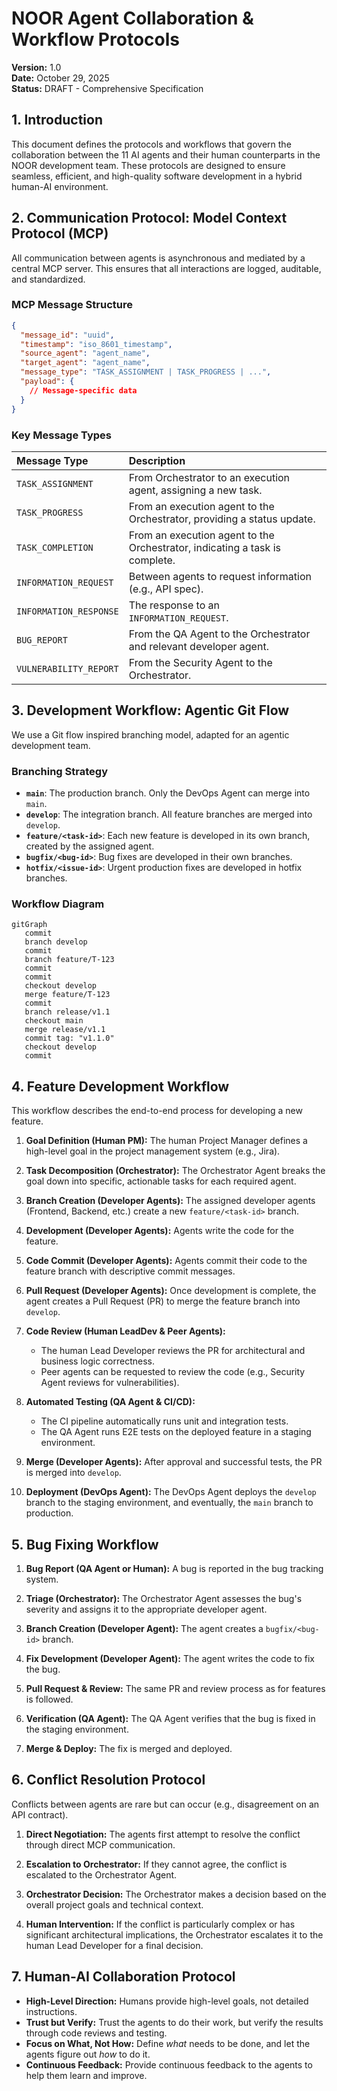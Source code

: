 # NOOR Agent Collaboration & Workflow Protocols

**Version:** 1.0  
**Date:** October 29, 2025  
**Status:** DRAFT - Comprehensive Specification

## 1. Introduction

This document defines the protocols and workflows that govern the collaboration between the 11 AI agents and their human counterparts in the NOOR development team. These protocols are designed to ensure seamless, efficient, and high-quality software development in a hybrid human-AI environment.

## 2. Communication Protocol: Model Context Protocol (MCP)

All communication between agents is asynchronous and mediated by a central MCP server. This ensures that all interactions are logged, auditable, and standardized.

### MCP Message Structure

```json
{
  "message_id": "uuid",
  "timestamp": "iso_8601_timestamp",
  "source_agent": "agent_name",
  "target_agent": "agent_name",
  "message_type": "TASK_ASSIGNMENT | TASK_PROGRESS | ...",
  "payload": {
    // Message-specific data
  }
}
```

### Key Message Types

| Message Type | Description |
| :--- | :--- |
| `TASK_ASSIGNMENT` | From Orchestrator to an execution agent, assigning a new task. |
| `TASK_PROGRESS` | From an execution agent to the Orchestrator, providing a status update. |
| `TASK_COMPLETION` | From an execution agent to the Orchestrator, indicating a task is complete. |
| `INFORMATION_REQUEST` | Between agents to request information (e.g., API spec). |
| `INFORMATION_RESPONSE` | The response to an `INFORMATION_REQUEST`. |
| `BUG_REPORT` | From the QA Agent to the Orchestrator and relevant developer agent. |
| `VULNERABILITY_REPORT` | From the Security Agent to the Orchestrator. |

## 3. Development Workflow: Agentic Git Flow

We use a Git flow inspired branching model, adapted for an agentic development team.

### Branching Strategy

- **`main`**: The production branch. Only the DevOps Agent can merge into `main`.
- **`develop`**: The integration branch. All feature branches are merged into `develop`.
- **`feature/<task-id>`**: Each new feature is developed in its own branch, created by the assigned agent.
- **`bugfix/<bug-id>`**: Bug fixes are developed in their own branches.
- **`hotfix/<issue-id>`**: Urgent production fixes are developed in hotfix branches.

### Workflow Diagram

```mermaid
gitGraph
   commit
   branch develop
   commit
   branch feature/T-123
   commit
   commit
   checkout develop
   merge feature/T-123
   commit
   branch release/v1.1
   checkout main
   merge release/v1.1
   commit tag: "v1.1.0"
   checkout develop
   commit
```

## 4. Feature Development Workflow

This workflow describes the end-to-end process for developing a new feature.

1.  **Goal Definition (Human PM):** The human Project Manager defines a high-level goal in the project management system (e.g., Jira).

2.  **Task Decomposition (Orchestrator):** The Orchestrator Agent breaks the goal down into specific, actionable tasks for each required agent.

3.  **Branch Creation (Developer Agents):** The assigned developer agents (Frontend, Backend, etc.) create a new `feature/<task-id>` branch.

4.  **Development (Developer Agents):** Agents write the code for the feature.

5.  **Code Commit (Developer Agents):** Agents commit their code to the feature branch with descriptive commit messages.

6.  **Pull Request (Developer Agents):** Once development is complete, the agent creates a Pull Request (PR) to merge the feature branch into `develop`.

7.  **Code Review (Human LeadDev & Peer Agents):**
    - The human Lead Developer reviews the PR for architectural and business logic correctness.
    - Peer agents can be requested to review the code (e.g., Security Agent reviews for vulnerabilities).

8.  **Automated Testing (QA Agent & CI/CD):**
    - The CI pipeline automatically runs unit and integration tests.
    - The QA Agent runs E2E tests on the deployed feature in a staging environment.

9.  **Merge (Developer Agents):** After approval and successful tests, the PR is merged into `develop`.

10. **Deployment (DevOps Agent):** The DevOps Agent deploys the `develop` branch to the staging environment, and eventually, the `main` branch to production.

## 5. Bug Fixing Workflow

1.  **Bug Report (QA Agent or Human):** A bug is reported in the bug tracking system.

2.  **Triage (Orchestrator):** The Orchestrator Agent assesses the bug's severity and assigns it to the appropriate developer agent.

3.  **Branch Creation (Developer Agent):** The agent creates a `bugfix/<bug-id>` branch.

4.  **Fix Development (Developer Agent):** The agent writes the code to fix the bug.

5.  **Pull Request & Review:** The same PR and review process as for features is followed.

6.  **Verification (QA Agent):** The QA Agent verifies that the bug is fixed in the staging environment.

7.  **Merge & Deploy:** The fix is merged and deployed.

## 6. Conflict Resolution Protocol

Conflicts between agents are rare but can occur (e.g., disagreement on an API contract).

1.  **Direct Negotiation:** The agents first attempt to resolve the conflict through direct MCP communication.

2.  **Escalation to Orchestrator:** If they cannot agree, the conflict is escalated to the Orchestrator Agent.

3.  **Orchestrator Decision:** The Orchestrator makes a decision based on the overall project goals and technical context.

4.  **Human Intervention:** If the conflict is particularly complex or has significant architectural implications, the Orchestrator escalates it to the human Lead Developer for a final decision.

## 7. Human-AI Collaboration Protocol

- **High-Level Direction:** Humans provide high-level goals, not detailed instructions.
- **Trust but Verify:** Trust the agents to do their work, but verify the results through code reviews and testing.
- **Focus on What, Not How:** Define *what* needs to be done, and let the agents figure out *how* to do it.
- **Continuous Feedback:** Provide continuous feedback to the agents to help them learn and improve.

